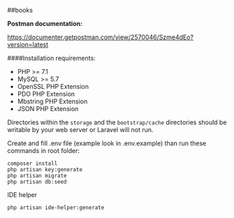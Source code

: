 ##books

**Postman documentation:**

https://documenter.getpostman.com/view/2570046/Szme4dEo?version=latest


####Installation
requirements:
- PHP >= 7.1
- MySQL >= 5.7
- OpenSSL PHP Extension
- PDO PHP Extension
- Mbstring PHP Extension
- JSON PHP Extension

Directories within the  `storage` and the `bootstrap/cache` directories should be writable by your web server or Laravel will not run.

Create and fill .env file (example look in .env.example) than run these commands in root folder: 

```
composer install
php artisan key:generate
php artisan migrate
php artisan db:seed
```

IDE helper

``php artisan ide-helper:generate``
